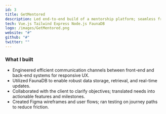 ```yaml
---
id: 3
title: GetMentored
description: Led end-to-end build of a mentorship platform; seamless front/back communication, robust real-time data, and UX research.
tech: Vue.js Tailwind Express Node.js FaunaDB
logo: /images/GetMentored.png
website: "#"
github: "#"
twitter: ""
---
```


### What I built

- Engineered efficient communication channels between front-end and back-end systems for responsive UX.
- Utilized FaunaDB to enable robust data storage, retrieval, and real-time updates.
- Collaborated with the client to clarify objectives; translated needs into actionable features and milestones.
- Created Figma wireframes and user flows; ran testing on journey paths to reduce friction.
